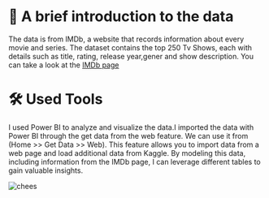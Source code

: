 # 📄 A brief introduction to the data
The data is from IMDb, a website that records information about every movie and series. The dataset contains the top 250 Tv Shows, each with details such as title, rating, release year,gener and show description. You can take a look at the [IMDb page](https://www.imdb.com/chart/toptv/?ref_=nv_tvv_250)

# 🛠 Used Tools
I used Power BI to analyze and visualize the data.I imported the data with Power BI through the get data from the web feature. We can use it from (Home >> Get Data >> Web). This feature allows you to import data from a web page and load additional data from Kaggle. By modeling this data, including information from the IMDb page, I can leverage different tables to gain valuable insights.

![chees]("C:\Users\Fouad\Desktop\1500x500.jpg")   
